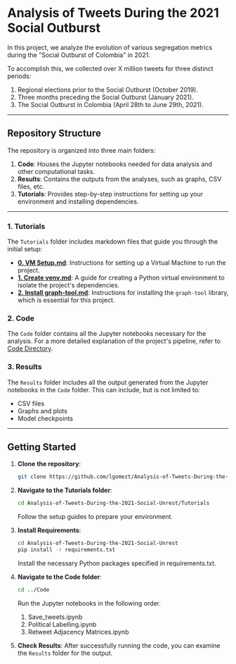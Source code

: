 # Analysis of Tweets During the 2021 Social Outburst

In this project, we analyze the evolution of various segregation metrics during the "Social Outburst of Colombia" in 2021.

To accomplish this, we collected over X million tweets for three distinct periods:
1. Regional elections prior to the Social Outburst (October 2019).
2. Three months preceding the Social Outburst (January 2021).
3. The Social Outburst in Colombia (April 28th to June 29th, 2021).

---

## Repository Structure

The repository is organized into three main folders:

1. **Code**: Houses the Jupyter notebooks needed for data analysis and other computational tasks.
2. **Results**: Contains the outputs from the analyses, such as graphs, CSV files, etc.
3. **Tutorials**: Provides step-by-step instructions for setting up your environment and installing dependencies.

---

### 1. Tutorials

The `Tutorials` folder includes markdown files that guide you through the initial setup:

- **[0. VM Setup.md](https://github.com/lgomezt/Analysis-of-Tweets-During-the-2021-Social-Unrest/blob/main/Tutorials/0.%20VM%20Setup.md)**: Instructions for setting up a Virtual Machine to run the project.
- **[1. Create venv.md](https://github.com/lgomezt/Analysis-of-Tweets-During-the-2021-Social-Unrest/blob/main/Tutorials/1.%20Create%20venv.md)**: A guide for creating a Python virtual environment to isolate the project's dependencies.
- **[2. Install graph-tool.md](https://github.com/lgomezt/Analysis-of-Tweets-During-the-2021-Social-Unrest/blob/main/Tutorials/2.%20Install%20graph-tool.md)**: Instructions for installing the `graph-tool` library, which is essential for this project.

### 2. Code

The `Code` folder contains all the Jupyter notebooks necessary for the analysis. For a more detailed explanation of the project's pipeline, refer to [Code Directory](./Code_Directory.html).

### 3. Results

The `Results` folder includes all the output generated from the Jupyter notebooks in the `Code` folder. This can include, but is not limited to:

- CSV files
- Graphs and plots
- Model checkpoints

---

## Getting Started

1. **Clone the repository**: 
    ```bash
    git clone https://github.com/lgomezt/Analysis-of-Tweets-During-the-2021-Social-Unrest.git
    ```
2. **Navigate to the Tutorials folder**: 
    ```bash
    cd Analysis-of-Tweets-During-the-2021-Social-Unrest/Tutorials
    ```
    Follow the setup guides to prepare your environment.

3. **Install Requirements**:
    ```bash
    cd Analysis-of-Tweets-During-the-2021-Social-Unrest
    pip install -r requirements.txt
    ```
    Install the necessary Python packages specified in requirements.txt.

3. **Navigate to the Code folder**: 
    ```bash
    cd ../Code
    ```
    Run the Jupyter notebooks in the following order.
   1. Save_tweets.ipynb
   2. Political Labelling.ipynb
   3. Retweet Adjacency Matrices.ipynb

5. **Check Results**: After successfully running the code, you can examine the `Results` folder for the output.
